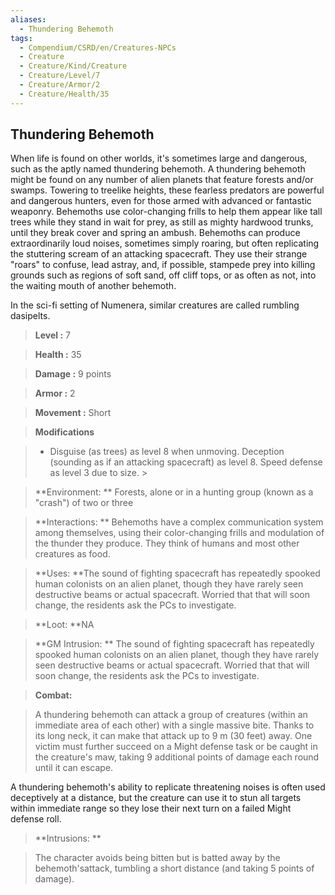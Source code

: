 ```yaml
---
aliases:
  - Thundering Behemoth
tags:
  - Compendium/CSRD/en/Creatures-NPCs
  - Creature
  - Creature/Kind/Creature
  - Creature/Level/7
  - Creature/Armor/2
  - Creature/Health/35
---
```

    
      
## Thundering Behemoth      
When life is found on other worlds, it's sometimes large and dangerous, such as the aptly named thundering behemoth. A thundering behemoth might be found on any number of alien planets that feature forests and/or swamps. Towering to treelike heights, these fearless predators are powerful and dangerous hunters, even for those armed with advanced or fantastic weaponry. Behemoths use color-changing frills to help them appear like tall trees while they stand in wait for prey, as still as mighty hardwood trunks, until they break cover and spring an ambush. Behemoths can produce extraordinarily loud noises, sometimes simply roaring, but often replicating the stuttering scream of an attacking spacecraft. They use their strange "roars" to confuse, lead astray, and, if possible, stampede prey into killing grounds such as regions of soft sand, off cliff tops, or as often as not, into the waiting mouth of another behemoth.    
In the sci-fi setting of Numenera, similar creatures are called rumbling dasipelts.      
    
      
> **Level :** 7      
> **Health :** 35      
> **Damage :** 9 points      
> **Armor :** 2      
> **Movement :** Short      
> **Modifications**      
>- Disguise (as trees) as level 8 when unmoving. Deception (sounding as if an attacking spacecraft) as level 8. Speed defense as level 3 due to size. >    
>      
> **Environment: ** Forests, alone or in a hunting group (known as a "crash") of two or three      
> **Interactions: ** Behemoths have a complex communication system among themselves, using their color-changing frills and modulation of the thunder they produce. They think of humans and most other creatures as food.      
> **Uses: **The sound of fighting spacecraft has repeatedly spooked human colonists on an alien planet, though they have rarely seen destructive beams or actual spacecraft. Worried that that will soon change, the residents ask the PCs to investigate.      
> **Loot: **NA      
> **GM Intrusion: ** The sound of fighting spacecraft has repeatedly spooked human colonists on an alien planet, though they have rarely seen destructive beams or actual spacecraft. Worried that that will soon change, the residents ask the PCs to investigate.      
    
> **Combat:**     
> A thundering behemoth can attack a group of creatures (within an immediate area of each other) with a single massive bite. Thanks to its long neck, it can make that attack up to 9 m (30 feet) away. One victim must further succeed on a Might defense task or be caught in the creature's maw, taking 9 additional points of damage each round until it can escape.     
A thundering behemoth's ability to replicate threatening noises is often used deceptively at a distance, but the creature can use it to stun all targets within immediate range so they lose their next turn on a failed Might defense roll.      
      
    
> **Intrusions: **     
> The character avoids being bitten but is batted away by the behemoth'sattack, tumbling a short distance (and taking 5 points of damage).      
